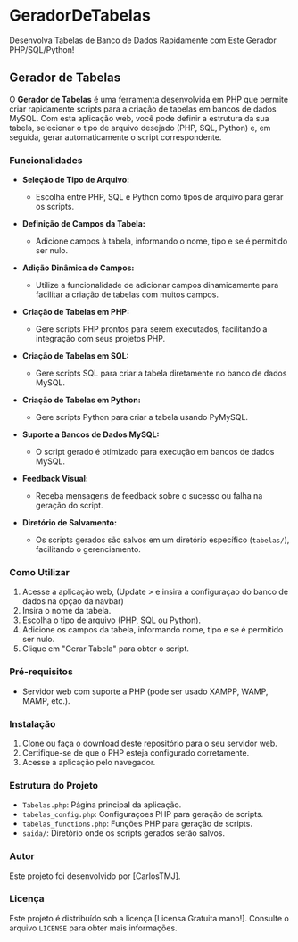 # GeradorDeTabelas
Desenvolva Tabelas de Banco de Dados Rapidamente com Este Gerador PHP/SQL/Python!

## Gerador de Tabelas

O **Gerador de Tabelas** é uma ferramenta desenvolvida em PHP que permite criar rapidamente scripts para a criação de tabelas em bancos de dados MySQL. Com esta aplicação web, você pode definir a estrutura da sua tabela, selecionar o tipo de arquivo desejado (PHP, SQL, Python) e, em seguida, gerar automaticamente o script correspondente.

### Funcionalidades

- **Seleção de Tipo de Arquivo:**
  - Escolha entre PHP, SQL e Python como tipos de arquivo para gerar os scripts.

- **Definição de Campos da Tabela:**
  - Adicione campos à tabela, informando o nome, tipo e se é permitido ser nulo.

- **Adição Dinâmica de Campos:**
  - Utilize a funcionalidade de adicionar campos dinamicamente para facilitar a criação de tabelas com muitos campos.

- **Criação de Tabelas em PHP:**
  - Gere scripts PHP prontos para serem executados, facilitando a integração com seus projetos PHP.

- **Criação de Tabelas em SQL:**
  - Gere scripts SQL para criar a tabela diretamente no banco de dados MySQL.

- **Criação de Tabelas em Python:**
  - Gere scripts Python para criar a tabela usando PyMySQL.

- **Suporte a Bancos de Dados MySQL:**
  - O script gerado é otimizado para execução em bancos de dados MySQL.

- **Feedback Visual:**
  - Receba mensagens de feedback sobre o sucesso ou falha na geração do script.

- **Diretório de Salvamento:**
  - Os scripts gerados são salvos em um diretório específico (`tabelas/`), facilitando o gerenciamento.

### Como Utilizar

1. Acesse a aplicação web, (Update > e insira a configuraçao do banco de dados na opçao da navbar)
2. Insira o nome da tabela.
3. Escolha o tipo de arquivo (PHP, SQL ou Python).
4. Adicione os campos da tabela, informando nome, tipo e se é permitido ser nulo.
5. Clique em "Gerar Tabela" para obter o script.

### Pré-requisitos

- Servidor web com suporte a PHP (pode ser usado XAMPP, WAMP, MAMP, etc.).

### Instalação

1. Clone ou faça o download deste repositório para o seu servidor web.
2. Certifique-se de que o PHP esteja configurado corretamente.
3. Acesse a aplicação pelo navegador.

### Estrutura do Projeto

- `Tabelas.php`: Página principal da aplicação.
- `tabelas_config.php`: Configuraçoes PHP para geração de scripts.
- `tabelas_functions.php`: Funções PHP para geração de scripts.
- `saida/`: Diretório onde os scripts gerados serão salvos.

### Autor

Este projeto foi desenvolvido por [CarlosTMJ].

### Licença

Este projeto é distribuído sob a licença [Licensa Gratuita mano!]. Consulte o arquivo `LICENSE` para obter mais informações.
